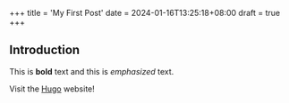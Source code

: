 +++
title = 'My First Post'
date = 2024-01-16T13:25:18+08:00
draft = true
+++

## Introduction
This is **bold** text and this is *emphasized* text. 

Visit the [Hugo](https://gohugo.io) website!